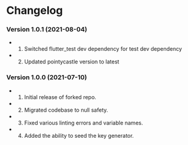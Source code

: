 Changelog
=========

### Version 1.0.1 (2021-08-04)
* 1. Switched flutter_test dev dependency for test dev dependency
* 2. Updated pointycastle version to latest


### Version 1.0.0 (2021-07-10)
* 1. Initial release of forked repo.
* 2. Migrated codebase to null safety.
* 3. Fixed various linting errors and variable names.
* 4. Added the ability to seed the key generator.
